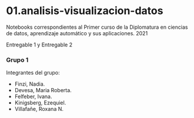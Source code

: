 # 01.analisis-visualizacion-datos
Notebooks correspondientes al Primer curso de la Diplomatura en ciencias de datos, aprendizaje automático y sus aplicaciones. 2021

Entregable 1 y Entregable 2

### Grupo 1
Integrantes del grupo:
* Finzi, Nadia. 
* Devesa, Maria Roberta. 
* Felfeber, Ivana. 
* Kinigsberg, Ezequiel. 
* Villafañe, Roxana N. 
